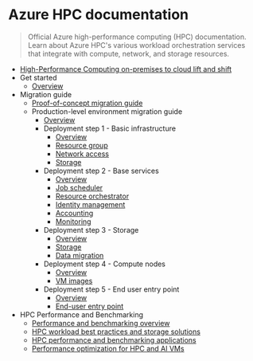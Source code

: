 # Azure HPC documentation
> Official Azure high-performance computing (HPC) documentation. Learn about Azure HPC's various workload orchestration services that integrate with compute, network, and storage resources.
  - [High-Performance Computing on-premises to cloud lift and shift](https://learn.microsoft.com/en-us/azure/high-performance-computing/)
  - Get started
    - [Overview](https://learn.microsoft.com/en-us/azure/high-performance-computing/lift-and-shift-overview)
  - Migration guide
    - [Proof-of-concept migration guide](https://learn.microsoft.com/en-us/azure/high-performance-computing/lift-and-shift-proof-of-concept)
    - Production-level environment migration guide
      - [Overview](https://learn.microsoft.com/en-us/azure/high-performance-computing/lift-and-shift-production-level-overview)
      - Deployment step 1 - Basic infrastructure
        - [Overview](https://learn.microsoft.com/en-us/azure/high-performance-computing/lift-and-shift-step-1-overview)
        - [Resource group](https://learn.microsoft.com/en-us/azure/high-performance-computing/lift-and-shift-step-1-resource-group)
        - [Network access](https://learn.microsoft.com/en-us/azure/high-performance-computing/lift-and-shift-step-1-networking)
        - [Storage](https://learn.microsoft.com/en-us/azure/high-performance-computing/lift-and-shift-step-1-storage)
      - Deployment step 2 - Base services
        - [Overview](https://learn.microsoft.com/en-us/azure/high-performance-computing/lift-and-shift-step-2-overview)
        - [Job scheduler](https://learn.microsoft.com/en-us/azure/high-performance-computing/lift-and-shift-step-2-job-scheduler)
        - [Resource orchestrator](https://learn.microsoft.com/en-us/azure/high-performance-computing/lift-and-shift-step-2-resource-orchestrator)
        - [Identity management](https://learn.microsoft.com/en-us/azure/high-performance-computing/lift-and-shift-step-2-identity)
        - [Accounting](https://learn.microsoft.com/en-us/azure/high-performance-computing/lift-and-shift-step-2-accounting)
        - [Monitoring](https://learn.microsoft.com/en-us/azure/high-performance-computing/lift-and-shift-step-2-monitor)
      - Deployment step 3 - Storage
        - [Overview](https://learn.microsoft.com/en-us/azure/high-performance-computing/lift-and-shift-step-3-overview)
        - [Storage](https://learn.microsoft.com/en-us/azure/high-performance-computing/lift-and-shift-step-3-storage)
        - [Data migration](https://learn.microsoft.com/en-us/azure/high-performance-computing/lift-and-shift-step-3-data-migration)
      - Deployment step 4 - Compute nodes
        - [Overview](https://learn.microsoft.com/en-us/azure/high-performance-computing/lift-and-shift-step-4-overview)
        - [VM images](https://learn.microsoft.com/en-us/azure/high-performance-computing/lift-and-shift-step-4-vm-images)
      - Deployment step 5 - End user entry point
        - [Overview](https://learn.microsoft.com/en-us/azure/high-performance-computing/lift-and-shift-step-5-overview)
        - [End-user entry point](https://learn.microsoft.com/en-us/azure/high-performance-computing/lift-and-shift-step-5-end-user-entry-point)
  - HPC Performance and Benchmarking
    - [Performance and benchmarking overview](https://learn.microsoft.com/en-us/azure/high-performance-computing/performance-benchmarking/overview)
    - [HPC workload best practices and storage solutions](https://learn.microsoft.com/en-us/azure/high-performance-computing/performance-benchmarking/hpc-storage-options)
    - [HPC performance and benchmarking applications](https://learn.microsoft.com/en-us/azure/high-performance-computing/performance-benchmarking/high-performance-computing-performance-benchmarking-applications)
    - [Performance optimization for HPC and AI VMs](https://learn.microsoft.com/en-us/azure/high-performance-computing/performance-benchmarking/optimize-performance)
